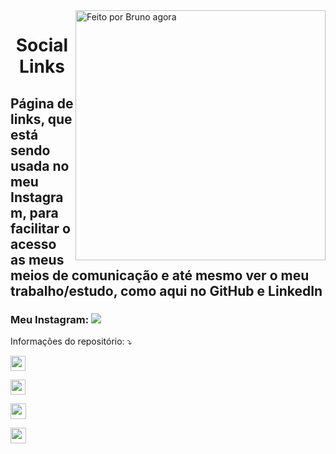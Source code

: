 <img src="https://raw.githubusercontent.com/MicaelliMedeiros/micaellimedeiros/master/image/computer-illustration.png" min-width="400px" max-width="400px" width="400px" align="right" alt="Feito por Bruno agora">

<h1 align="center"> 
  Social Links
</h1>

<h2 align="left">
  Página de links, que está sendo usada no meu Instagram, para facilitar o acesso as meus meios de comunicação e até mesmo ver o meu trabalho/estudo, como aqui no GitHub e LinkedIn
</h2>

<h3 align="left">
  Meu Instagram: 
  <a href="https://www.instagram.com/brunossaless/" alt="instagram" target="_blank"> 
    <img src="https://img.shields.io/badge/Instagram-E4405F?style=for-the-badge&logo=instagram&logoColor=white" /> </a>
</h3>

<p align="left">
    Informações do repositório: ⤵️
</p>

<p align="left">
  <a href="https://github.com/brunossales/social-links" alt="RepoSize">

  <img height=24he src="https://img.shields.io/github/repo-size/brunossales/social-links" /> </a>

  <a href="#" alt="Languagens">

  <img height=24he src="https://img.shields.io/github/languages/count/brunossales/social-links" /> </a>

  <a href="#" alt="Fork">

  <img height=25he src="https://img.shields.io/github/stars/brunossales/social-links?style=social" /> </a>

  <a href="#" alt="Watch">

  <img height=25he src="https://img.shields.io/github/watchers/brunossales/social-links?style=social" /> 

  </a>

</p>